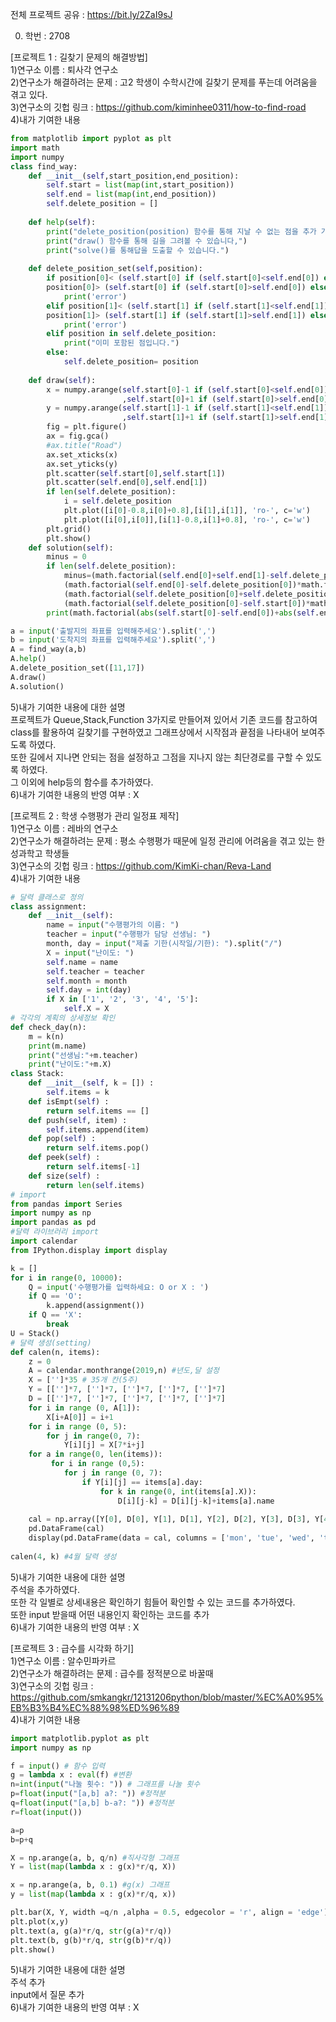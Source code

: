 전체 프로젝트 공유 : https://bit.ly/2ZaI9sJ

0. 학번 : 2708

[프로젝트 1 : 길찾기 문제의 해결방법]  
1)연구소 이름 : 퇴사각 연구소  
2)연구소가 해결하려는 문제 : 고2 학생이 수학시간에 길찾기 문제를 푸는데 어려움을 겪고 있다.  
3)연구소의 깃헙 링크 : https://github.com/kiminhee0311/how-to-find-road  
4)내가 기여한 내용
```python
from matplotlib import pyplot as plt
import math
import numpy
class find_way:
    def __init__(self,start_position,end_position):
        self.start = list(map(int,start_position))
        self.end = list(map(int,end_position))
        self.delete_position = []
        
    def help(self):
        print("delete_position(position) 함수를 통해 지날 수 없는 점을 추가 가능합니다.")
        print("draw() 함수를 통해 길을 그려볼 수 있습니다,")
        print("solve()를 통해답을 도출할 수 있습니다.")
        
    def delete_position_set(self,position):
        if position[0]< (self.start[0] if (self.start[0]<self.end[0]) else self.end[0]) or\
        position[0]> (self.start[0] if (self.start[0]>self.end[0]) else self.end[0]):
            print('error')
        elif position[1]< (self.start[1] if (self.start[1]<self.end[1]) else self.end[1]) or\
        position[1]> (self.start[1] if (self.start[1]>self.end[1]) else self.end[1]):
            print('error')
        elif position in self.delete_position:
            print("이미 포함된 점입니다.")
        else:
            self.delete_position= position
            
    def draw(self):
        x = numpy.arange(self.start[0]-1 if (self.start[0]<self.end[0]) else self.end[0]-1\
                         ,self.start[0]+1 if (self.start[0]>self.end[0]) else self.end[0]+1,1)
        y = numpy.arange(self.start[1]-1 if (self.start[1]<self.end[1]) else self.end[1]-1\
                         ,self.start[1]+1 if (self.start[1]>self.end[1]) else self.end[1]+1,1)
        fig = plt.figure()
        ax = fig.gca()
        #ax.title("Road")
        ax.set_xticks(x)
        ax.set_yticks(y)
        plt.scatter(self.start[0],self.start[1])
        plt.scatter(self.end[0],self.end[1])
        if len(self.delete_position):
            i = self.delete_position
            plt.plot([i[0]-0.8,i[0]+0.8],[i[1],i[1]], 'ro-', c='w')
            plt.plot([i[0],i[0]],[i[1]-0.8,i[1]+0.8], 'ro-', c='w')
        plt.grid()
        plt.show()
    def solution(self):
        minus = 0
        if len(self.delete_position):
            minus=(math.factorial(self.end[0]+self.end[1]-self.delete_position[0]-self.delete_position[1])/\
            (math.factorial(self.end[0]-self.delete_position[0])*math.factorial(self.end[1]-self.delete_position[1])))*\
            (math.factorial(self.delete_position[0]+self.delete_position[1]-self.start[0]-self.start[1])/\
            (math.factorial(self.delete_position[0]-self.start[0])*math.factorial(self.delete_position[1]-self.start[1])))
        print(math.factorial(abs(self.start[0]-self.end[0])+abs(self.end[1]-self.start[1]))/math.factorial(abs(self.end[0]-self.end[1]))/math.factorial(abs(self.start[0]-self.start[1]))-minus)

a = input('출발지의 좌표를 입력해주세요').split(',')
b = input('도착지의 좌표를 입력해주세요').split(',')
A = find_way(a,b)
A.help()
A.delete_position_set([11,17])
A.draw()
A.solution()
```
5)내가 기여한 내용에 대한 설명  
프로젝트가 Queue,Stack,Function 3가지로 만들어져 있어서 기존 코드를 참고하여 class를 활용하여 길찾기를 구현하였고 그래프상에서 시작점과 끝점을 나타내어 보여주도록 하였다.  
또한 길에서 지나면 안되는 점을 설정하고 그점을 지나지 않는 최단경로를 구할 수 있도록 하였다.  
그 이외에 help등의 함수를 추가하였다.  
6)내가 기여한 내용의 반영 여부 : X

[프로젝트 2 : 학생 수행평가 관리 일정표 제작]  
1)연구소 이름 : 레바의 연구소  
2)연구소가 해결하려는 문제 : 평소 수행평가 때문에 일정 관리에 어려움을 겪고 있는 한성과학고 학생들  
3)연구소의 깃헙 링크 : https://github.com/KimKi-chan/Reva-Land  
4)내가 기여한 내용
```python
# 달력 클래스로 정의
class assignment:
    def __init__(self):
        name = input("수행평가의 이름: ")
        teacher = input("수행평가 담당 선생님: ")
        month, day = input("제출 기한(시작일/기한): ").split("/")
        X = input("난이도: ")
        self.name = name
        self.teacher = teacher
        self.month = month
        self.day = int(day)
        if X in ['1', '2', '3', '4', '5']:
            self.X = X
# 각각의 계획의 상세정보 확인
def check_day(n):
    m = k(n)
    print(m.name)
    print("선생님:"+m.teacher)
    print("난이도:"+m.X)
class Stack:
    def __init__(self, k = []) :
        self.items = k
    def isEmpt(self) :
        return self.items == []
    def push(self, item) :
        self.items.append(item)
    def pop(self) :
        return self.items.pop()
    def peek(self) :
        return self.items[-1]
    def size(self) :
        return len(self.items)
# import 
from pandas import Series
import numpy as np
import pandas as pd
#달력 라이브러리 import
import calendar
from IPython.display import display

k = []
for i in range(0, 10000):
    Q = input('수행평가를 입력하세요: O or X : ')
    if Q == 'O':
        k.append(assignment())
    if Q == 'X':
        break
U = Stack()
# 달력 생성(setting)
def calen(n, items):
    z = 0
    A = calendar.monthrange(2019,n) #년도,달 설정
    X = ['']*35 # 35개 칸(5주)
    Y = [['']*7, ['']*7, ['']*7, ['']*7, ['']*7] 
    D = [['']*7, ['']*7, ['']*7, ['']*7, ['']*7]
    for i in range (0, A[1]):
        X[i+A[0]] = i+1
    for i in range (0, 5):
        for j in range(0, 7):
            Y[i][j] = X[7*i+j]
    for a in range(0, len(items)):
         for i in range (0,5):
            for j in range (0, 7):
                if Y[i][j] == items[a].day:
                    for k in range(0, int(items[a].X)):
                        D[i][j-k] = D[i][j-k]+items[a].name
    
    cal = np.array([Y[0], D[0], Y[1], D[1], Y[2], D[2], Y[3], D[3], Y[4], D[4]])
    pd.DataFrame(cal)
    display(pd.DataFrame(data = cal, columns = ['mon', 'tue', 'wed', 'thu', 'fri', 'sat', 'sun'], index = ['', '', '', '', '', '', '', '', '', '']))
    
calen(4, k) #4월 달력 생성
```
5)내가 기여한 내용에 대한 설명  
주석을 추가하였다.  
또한 각 일별로 상세내용은 확인하기 힘들어 확인할 수 있는 코드를 추가하였다.  
또한 input 받을때 어떤 내용인지 확인하는 코드를 추가  
6)내가 기여한 내용의 반영 여부 : X

[프로젝트 3 : 급수를 시각화 하기]  
1)연구소 이름 : 알수민파카르  
2)연구소가 해결하려는 문제 : 급수를 정적분으로 바꿀때  
3)연구소의 깃헙 링크 : https://github.com/smkangkr/12131206python/blob/master/%EC%A0%95%EB%B3%B4%EC%88%98%ED%96%89  
4)내가 기여한 내용
```python
import matplotlib.pyplot as plt
import numpy as np

f = input() # 함수 입력
g = lambda x : eval(f) #변환
n=int(input("나눌 횟수: ")) # 그래프를 나눌 횟수
p=float(input("[a,b] a?: ")) #정적분
q=float(input("[a,b] b-a?: ")) #정적분
r=float(input())

a=p
b=p+q

X = np.arange(a, b, q/n) #직사각형 그래프
Y = list(map(lambda x : g(x)*r/q, X))

x = np.arange(a, b, 0.1) #g(x) 그래프
y = list(map(lambda x : g(x)*r/q, x))

plt.bar(X, Y, width =q/n ,alpha = 0.5, edgecolor = 'r', align = 'edge') #막대 그리기
plt.plot(x,y)
plt.text(a, g(a)*r/q, str(g(a)*r/q))
plt.text(b, g(b)*r/q, str(g(b)*r/q))
plt.show()
```
5)내가 기여한 내용에 대한 설명  
주석 추가  
input에서 질문 추가  
6)내가 기여한 내용의 반영 여부 : X  
